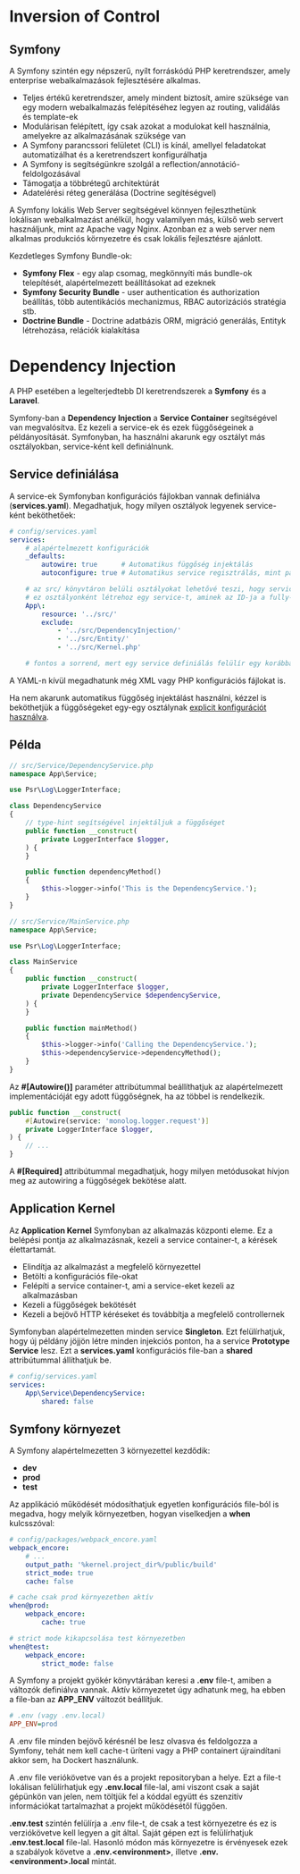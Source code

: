 # Inversion of Control

## Symfony

A Symfony szintén egy népszerű, nyílt forráskódú PHP keretrendszer, amely enterprise webalkalmazások fejlesztésére alkalmas.
 - Teljes értékű keretrendszer, amely mindent biztosít, amire szüksége van egy modern webalkalmazás felépítéséhez legyen az routing, validálás és template-ek
 - Modulárisan felépített, így csak azokat a modulokat kell használnia, amelyekre az alkalmazásának szüksége van
 - A Symfony parancssori felületet (CLI) is kínál, amellyel feladatokat automatizálhat és a keretrendszert konfigurálhatja
 - A Symfony is segítségünkre szolgál a reflection/annotáció-feldolgozásával
 - Támogatja a többrétegű architektúrát
 - Adatelérési réteg generálása (Doctrine segítéségvel)

A Symfony lokális Web Server segítségével könnyen fejleszthetünk lokálisan webalkalmazást anélkül, hogy valamilyen más, külső web servert használjunk, mint az Apache vagy Nginx. Azonban ez a web server nem alkalmas produkciós környezetre és csak lokális fejlesztésre ajánlott.

Kezdetleges Symfony Bundle-ok:
 - **Symfony Flex** - egy alap csomag, megkönnyíti más bundle-ok telepítését, alapértelmezett beállításokat ad ezeknek
 - **Symfony Security Bundle** - user authentication és authorization beállítás, több autentikációs mechanizmus, RBAC autorizációs stratégia stb.
 - **Doctrine Bundle** - Doctrine adatbázis ORM, migráció generálás, Entityk létrehozása, relációk kialakítása

# Dependency Injection

A PHP esetében a legelterjedtebb DI keretrendszerek a **Symfony** és a **Laravel**.

Symfony-ban a **Dependency Injection** a **Service Container** segítségével van megvalósítva. Ez kezeli a service-ek és ezek függőségeinek a példányosítását. Symfonyban, ha használni akarunk egy osztályt más osztályokban, service-ként kell definiálnunk.

## Service definiálása

A service-ek Symfonyban konfigurációs fájlokban vannak definiálva (**services.yaml**). Megadhatjuk, hogy milyen osztályok legyenek service-ként beköthetőek:

```yaml
# config/services.yaml
services:
    # alapértelmezett konfigurációk
    _defaults:
        autowire: true      # Automatikus függőség injektálás
        autoconfigure: true # Automatikus service regisztrálás, mint parancsok, esemény feliratkozók stb.

    # az src/ könyvtáron belüli osztályokat lehetővé teszi, hogy service-ként használjuk
    # ez osztályonként létrehoz egy service-t, aminek az ID-ja a fully-qualified osztálynév lesz
    App\:
        resource: '../src/'
        exclude:
            - '../src/DependencyInjection/'
            - '../src/Entity/'
            - '../src/Kernel.php'

    # fontos a sorrend, mert egy service definiálás felülír egy korábban definiált service-t
```

A YAML-n kívül megadhatunk még XML vagy PHP konfigurációs fájlokat is.

Ha nem akarunk automatikus függőség injektálást használni, kézzel is beköthetjük a függőségeket egy-egy osztálynak [explicit konfigurációt használva](https://symfony.com/doc/current/service_container.html#services-explicitly-configure-wire-services).

## Példa

```php
// src/Service/DependencyService.php
namespace App\Service;

use Psr\Log\LoggerInterface;

class DependencyService
{
    // type-hint segítségével injektáljuk a függőséget
    public function __construct(
        private LoggerInterface $logger,
    ) {
    }

    public function dependencyMethod()
    {
        $this->logger->info('This is the DependencyService.');
    }
}
```

```php
// src/Service/MainService.php
namespace App\Service;

use Psr\Log\LoggerInterface;

class MainService
{
    public function __construct(
        private LoggerInterface $logger,
        private DependencyService $dependencyService,
    ) {
    }

    public function mainMethod()
    {
        $this->logger->info('Calling the DependencyService.');
        $this->dependencyService->dependencyMethod();
    }
}
```

Az **#[Autowire()]** paraméter attribútummal beállíthatjuk az alapértelmezett implementációját egy adott függőségnek, ha az többel is rendelkezik.

```php
public function __construct(
    #[Autowire(service: 'monolog.logger.request')]
    private LoggerInterface $logger,
) {
    // ...
}
```

A **#[Required]** attribútummal megadhatjuk, hogy milyen metódusokat hívjon meg az autowiring a függőségek bekötése alatt.

## Application Kernel

Az **Application Kernel** Symfonyban az alkalmazás központi eleme. Ez a belépési pontja az alkalmazásnak, kezeli a service container-t, a kérések élettartamát.

 - Elindítja az alkalmazást a megfelelő környezettel
 - Betölti a konfigurációs file-okat
 - Felépíti a service container-t, ami a service-eket kezeli az alkalmazásban
 - Kezeli a függőségek bekötését
 - Kezeli a bejövő HTTP kéréseket és továbbítja a megfelelő controllernek

Symfonyban alapértelmezetten minden service **Singleton**. Ezt felülírhatjuk, hogy új példány jöjjön létre minden injekciós ponton, ha a service **Prototype Service** lesz. Ezt a **services.yaml** konfigurációs file-ban a **shared** attribútummal állíthatjuk be.

```yaml
# config/services.yaml
services:
    App\Service\DependencyService:
        shared: false
```

## Symfony környezet

A Symfony alapértelmezetten 3 környezettel kezdődik:

 - **dev**
 - **prod**
 - **test**

Az applikáció működését módosíthatjuk egyetlen konfigurációs file-ból is megadva, hogy melyik környezetben, hogyan viselkedjen a **when** kulcsszóval:

```yaml
# config/packages/webpack_encore.yaml
webpack_encore:
    # ...
    output_path: '%kernel.project_dir%/public/build'
    strict_mode: true
    cache: false

# cache csak prod környezetben aktív
when@prod:
    webpack_encore:
        cache: true

# strict mode kikapcsolása test környezetben
when@test:
    webpack_encore:
        strict_mode: false
```

A Symfony a projekt gyökér könyvtárában keresi a **.env** file-t, amiben a változók definiálva vannak. Aktív környezetet úgy adhatunk meg, ha ebben a file-ban az **APP_ENV** változót beállítjuk.

```ini
# .env (vagy .env.local)
APP_ENV=prod
```

A .env file minden bejövő kérésnél be lesz olvasva és feldolgozza a Symfony, tehát nem kell cache-t üríteni vagy a PHP containert újraindítani akkor sem, ha Dockert használunk.

A .env file veriókövetve van és a projekt repositoryban a helye. Ezt a file-t lokálisan felülírhatjuk egy **.env.local** file-lal, ami viszont csak a saját gépünkön van jelen, nem töltjük fel a kóddal együtt és szenzitív információkat tartalmazhat a projekt működésétől függően.

**.env.test** szintén felülírja a .env file-t, de csak a test környezetre és ez is verziókövetve kell legyen a git által. Saját gépen ezt is felülírhatjuk **.env.test.local** file-lal. Hasonló módon más környezetre is érvényesek ezek a szabályok követve a **.env.\<environment>**, illetve **.env.\<environment>.local** mintát.

